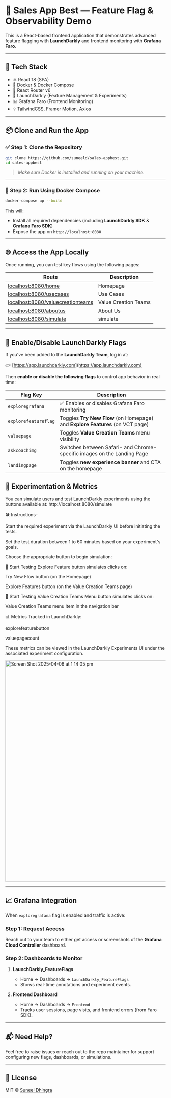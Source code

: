 
# 🚀 Sales App Best — Feature Flag & Observability Demo

This is a React-based frontend application that demonstrates advanced feature flagging with **LaunchDarkly** and frontend monitoring with **Grafana Faro**.

---

## 🔧 Tech Stack

- ⚛️ React 18 (SPA)
- 🐳 Docker & Docker Compose
- 🏁 React Router v6
- 🚩 LaunchDarkly (Feature Management & Experiments)
- 📊 Grafana Faro (Frontend Monitoring)
- 💡 TailwindCSS, Framer Motion, Axios

---

## 📦 Clone and Run the App

### ✅ Step 1: Clone the Repository

```bash
git clone https://github.com/suneeld/sales-appbest.git
cd sales-appbest
```

> _Make sure Docker is installed and running on your machine._

---

### 🐳 Step 2: Run Using Docker Compose

```bash
docker-compose up --build
```

This will:

- Install all required dependencies (including **LaunchDarkly SDK** & **Grafana Faro SDK**)
- Expose the app on `http://localhost:8080`

---

## 🌐 Access the App Locally

Once running, you can test key flows using the following pages:

| Route | Description |
|-------|-------------|
| [localhost:8080/home](http://localhost:8080/home) | Homepage |
| [localhost:8080/usecases](http://localhost:8080/usecases) | Use Cases |
| [localhost:8080/valuecreationteams](http://localhost:8080/valuecreationteams) | Value Creation Teams |
| [localhost:8080/aboutus](http://localhost:8080/aboutus) | About Us |
| [localhost:8080/simulate](http://localhost:8080/simulate)| simulate |

---

## 🚩 Enable/Disable LaunchDarkly Flags

If you’ve been added to the **LaunchDarkly Team**, log in at:

👉 [https://app.launchdarkly.com](https://app.launchdarkly.com)

Then **enable or disable the following flags** to control app behavior in real time:

| Flag Key | Description |
|----------|-------------|
| `exploregrafana` | ✅ Enables or disables Grafana Faro monitoring |
| `explorefeatureflag` | Toggles **Try New Flow** (on Homepage) and **Explore Features** (on VCT page) |
| `valuepage` | Toggles **Value Creation Teams** menu visibility |
| `askcoachimg` | Switches between Safari- and Chrome-specific images on the Landing Page |
| `landingpage` | Toggles **new experience banner** and CTA on the homepage |

## 🧪 Experimentation & Metrics

You can simulate users and test LaunchDarkly experiments using the buttons available at:
http://localhost:8080/simulate

🛠️ Instructions-

Start the required experiment via the LaunchDarkly UI before initiating the tests.

Set the test duration between 1 to 60 minutes based on your experiment's goals.

Choose the appropriate button to begin simulation:

🚀 Start Testing Explore Feature button simulates clicks on:
   
   Try New Flow button (on the Homepage)

   Explore Features button (on the Value Creation Teams page)

🧭 Start Testing Value Creation Teams Menu button simulates clicks on:
   
   Value Creation Teams menu item in the navigation bar

📊 Metrics Tracked in LaunchDarkly:

   explorefeaturebutton
   
   valuepagecount

These metrics can be viewed in the LaunchDarkly Experiments UI under the associated experiment configuration.


<img width="694" alt="Screen Shot 2025-04-06 at 1 14 05 pm" src="https://github.com/user-attachments/assets/40ae407b-e640-4712-a6a2-e449085ac909" />

---

## 📈 Grafana Integration

When `exploregrafana` flag is enabled and traffic is active:

### Step 1: Request Access
Reach out to your team to either get access or screenshots of the **Grafana Cloud Controller** dashboard.

### Step 2: Dashboards to Monitor

1. **LaunchDarkly_FeatureFlags**
   - Home → Dashboards → `LaunchDarkly_FeatureFlags`
   - Shows real-time annotations and experiment events.

2. **Frontend Dashboard**
   - Home → Dashboards → `Frontend`
   - Tracks user sessions, page visits, and frontend errors (from Faro SDK).


---

## 📬 Need Help?

Feel free to raise issues or reach out to the repo maintainer for support configuring new flags, dashboards, or simulations.

---

## 📄 License

MIT © [Suneel Dhingra](https://github.com/suneeld)
